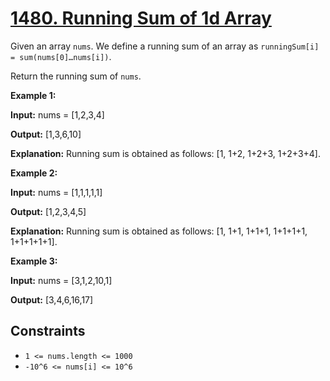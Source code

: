 # [1480. Running Sum of 1d Array](https://leetcode.com/problems/running-sum-of-1d-array/)

Given an array `nums`. We define a running sum of an array as `runningSum[i] = sum(nums[0]…nums[i])`.

Return the running sum of `nums`.

**Example 1:**

**Input:** nums = \[1,2,3,4\]

**Output:** \[1,3,6,10\]

**Explanation:** Running sum is obtained as follows: \[1, 1+2, 1+2+3, 1+2+3+4\].

**Example 2:**

**Input:** nums = \[1,1,1,1,1\]

**Output:** \[1,2,3,4,5\]

**Explanation:** Running sum is obtained as follows: \[1, 1+1, 1+1+1, 1+1+1+1, 1+1+1+1+1\].

**Example 3:**

**Input:** nums = \[3,1,2,10,1\]

**Output:** \[3,4,6,16,17\]

## Constraints

- `1 <= nums.length <= 1000`
- `-10^6 <= nums[i] <= 10^6`

